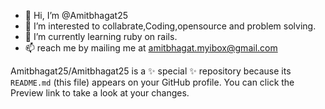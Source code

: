 - 👋 Hi, I’m @Amitbhagat25
- 👀 I’m interested to collabrate,Coding,opensource and problem solving.
- 🌱 I’m currently learning ruby on rails.
- 📫 reach me by mailing me at amitbhagat.myibox@gmail.com


Amitbhagat25/Amitbhagat25 is a ✨ special ✨ repository because its `README.md` (this file) appears on your GitHub profile.
You can click the Preview link to take a look at your changes.

